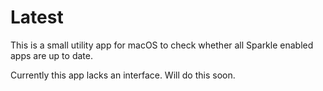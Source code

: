 # Latest
This is a small utility app for macOS to check whether all Sparkle enabled apps are up to date.

Currently this app lacks an interface. Will do this soon.
